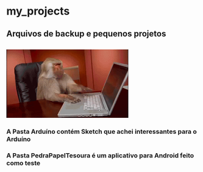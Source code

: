 # my_projects
## Arquivos de backup e pequenos projetos
##
<img src="https://github.com/LuizSimoes/my_projects/blob/master/cat-typing-22.gif">

### A Pasta Arduíno contém Sketch que achei interessantes para o Arduíno
### A Pasta PedraPapelTesoura é um aplicativo para Android feito como teste
